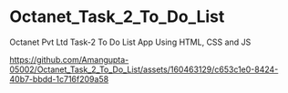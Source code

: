 # Octanet_Task_2_To_Do_List
Octanet Pvt Ltd Task-2  To Do List App Using HTML, CSS and JS

https://github.com/Amangupta-05002/Octanet_Task_2_To_Do_List/assets/160463129/c653c1e0-8424-40b7-bbdd-1c716f209a58
